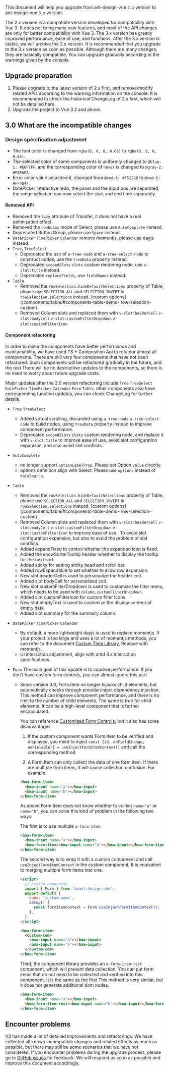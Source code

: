 This document will help you upgrade from ant-design-vue `2.x` version to ant-design-vue `3.x` version.

The 2.x version is a compatible version developed for compatibility with Vue 3. It does not bring many new features, and most of the API changes are only for better compatibility with Vue 3. The 3.x version has greatly improved performance, ease of use, and functions. After the 3.x version is stable, we will archive the 2.x version. It is recommended that you upgrade to the 3.x version as soon as possible. Although there are many changes, they are basically compatible. You can upgrade gradually according to the warnings given by the console.

## Upgrade preparation

1. Please upgrade to the latest version of 2.x first, and remove/modify related APIs according to the warning information on the console. It is recommended to check the historical ChangeLog of 2.x first, which will not be detailed here.
2. Upgrade the project to Vue 3.2 and above.

## 3.0 What are the incompatible changes

### Design specification adjustment

- The font color is changed from `rgba(0, 0, 0, 0.65)` to `rgba(0, 0, 0, 0.85)`.
- The selected color of some components is uniformly changed to `@blue-1: #E6F7FF`, and the corresponding color of `hover` is changed to `@gray-2: #FAFAFA`.
- Error color value adjustment, changed from `@red-5: #F5222D` to `@red-5: #FF4D4F`.
- DatePicker interactive redo, the panel and the input box are separated, the range selection can now select the start and end time separately.

#### Removed API

- Removed the `lazy` attribute of Transfer, it does not have a real optimization effect.
- Removed the `combobox` mode of Select, please use `AutoComplete` instead.
- Deprecated Button.Group, please use `Space` instead.
- `DatePicker` `TimePicker` `Calendar` remove momentjs, please use dayjs instead.
- `Tree`, `TreeSelect`
  - Deprecated the use of `a-tree-node` and `a-tree-select-node` to construct nodes, use the `treeData` property instead.
  - Deprecated `scopedSlots` `slots` custom rendering node, use `v-slot:title` instead.
  - Deprecated `replaceFields`, use `fieldNames` instead.
- `Table`
  - Removed the `rowSelection.hideDefaultSelections` property of Table, please use `SELECTION_ALL` and `SELECTION_INVERT` in `rowSelection.selections` instead, [custom options](/components/table/#components-table-demo- row-selection-custom).
  - Removed Column slots and replaced them with `v-slot:headerCell` `v-slot:bodyCell` `v-slot:customFilterDropdown` `v-slot:customFilterIcon`.

#### Component refactoring

In order to make the components have better performance and maintainability, we have used TS + Composition Api to refactor almost all components. There are still very few components that have not been refactored. Such components will be refactored gradually in the future, and the rest There will be no destructive updates to the components, so there is no need to worry about future upgrade costs.

Major updates after the 3.0 version refactoring include `Tree` `TreeSelect` `DatePicker` `TimePicker` `Calendar` `Form` `Table`, other components also have corresponding function updates, you can check ChangeLog for further details.

- `Tree` `TreeSelect`

  - Added virtual scrolling, discarded using `a-tree-node` `a-tree-select-node` to build nodes, using `treeData` property instead to improve component performance.
  - Deprecated `scopedSlots` `slots` custom rendering node, and replace it with `v-slot:title` to improve ease of use, avoid slot configuration expansion, and also avoid slot conflicts.

- `AutoComplete`

  - no longer support `optionLabelProp`. Please set Option `value` directly.
  - options definition align with Select. Please use `options` instead of `dataSource`.

- `Table`

  - Removed the `rowSelection.hideDefaultSelections` property of Table, please use `SELECTION_ALL` and `SELECTION_INVERT` in `rowSelection.selections` instead, [custom options](/components/table/#components-table-demo- row-selection-custom).
  - Removed Column slots and replaced them with `v-slot:headerCell` `v-slot:bodyCell` `v-slot:customFilterDropdown` `v-slot:customFilterIcon` to improve ease of use , To avoid slot configuration expansion, but also to avoid the problem of slot conflicts.
  - Added expandFixed to control whether the expanded icon is fixed.
  - Added the showSorterTooltip header whether to display the tooltip for the next sort.
  - Added sticky for setting sticky head and scroll bar.
  - Added rowExpandable to set whether to allow row expansion.
  - New slot headerCell is used to personalize the header cell.
  - Added slot bodyCell for personalized cell.
  - New slot customFilterDropdown is used to customize the filter menu, which needs to be used with `column.customFilterDropdown`.
  - Added slot customFilterIcon for custom filter icons.
  - New slot emptyText is used to customize the display content of empty data.
  - Added slot summary for the summary column.

- `DatePicker` `TimePicker` `Calendar`

  - By default, a more lightweight dayjs is used to replace momentjs. If your project is too large and uses a lot of momentjs methods, you can refer to the document [Custom Time Library](/docs/vue/replace-date-cn), Replace with momentjs.
  - UI interaction adjustment, align with antd 4.x interaction specifications.

- `Form` The main goal of this update is to improve performance. If you don't have custom form controls, you can almost ignore this part

  - Since version 3.0, Form.Item no longer hijacks child elements, but automatically checks through provider/inject dependency injection. This method can improve component performance, and there is no limit to the number of child elements. The same is true for child elements. It can be a high-level component that is further encapsulated.

    You can reference [Customized Form Controls](#components-form-demo-customized-form-controls), but it also has some disadvantages:

    1. If the custom component wants Form.Item to be verified and displayed, you need to inject `const {id, onFieldChange, onFieldBlur} = useInjectFormItemContext()` and call the corresponding method.

    2. A Form.Item can only collect the data of one form item. If there are multiple form items, it will cause collection confusion. For example:

    ```html
    <bma-form-item>
      <bma-input name="a"></bma-input>
      <bma-input name="b"></bma-input>
    </bma-form-item>
    ```

    As above Form.Item does not know whether to collect `name="a"` or `name="b"`, you can solve this kind of problem in the following two ways:

    The first is to use multiple `a-form-item`:

    ```html
    <bma-form-item>
      <bma-input name="a"></bma-input>
      <bma-form-item><bma-input name="b"></bma-input></bma-form-item>
    </bma-form-item>
    ```

    The second way is to wrap it with a custom component and call `useInjectFormItemContext` in the custom component, It is equivalent to merging multiple form items into one.

    ```html
    <script>
      // custom component
      import { Form } from 'bmant-design-vue';
      export default {
        name: 'custom-name',
        setup() {
          const formItemContext = Form.useInjectFormItemContext();
        },
      };
    </script>
    ```

    ```html
    <bma-form-item>
      <custom-com>
        <bma-input name="a"></bma-input>
        <bma-input name="b"></bma-input>
      </custom-com>
    </bma-form-item>
    ```

    Third, the component library provides an `a-form-item-rest` component, which will prevent data collection. You can put form items that do not need to be collected and verified into this component. It is the same as the first This method is very similar, but it does not generate additional dom nodes.

    ```html
    <bma-form-item>
      <bma-input name="a"></bma-input>
      <bma-form-item-rest><bma-input name="b"></bma-input></bma-form-item-rest>
    </bma-form-item>
    ```

## Encounter problems

V3 has made a lot of detailed improvements and refactorings. We have collected all known incompatible changes and related effects as much as possible, but there may still be some scenarios that we have not considered. If you encounter problems during the upgrade process, please go to [GitHub issues](https://vuecomponent.github.io/issue-helper/) for feedback. We will respond as soon as possible and improve this document accordingly.

